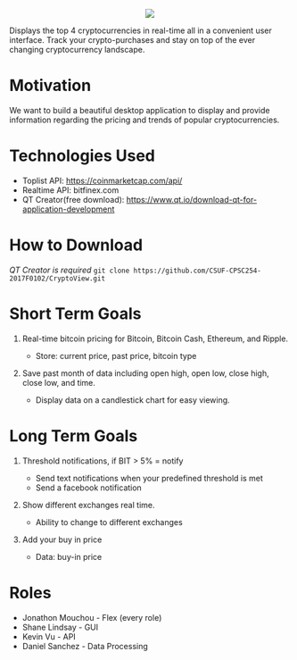 <p align="center"><img src="https://i.imgur.com/xBOaUcT.png"></p>

Displays the top 4 cryptocurrencies in real-time all in a convenient user interface. Track your crypto-purchases and stay on top of the ever changing cryptocurrency landscape.

# Motivation
We want to build a beautiful desktop application to display and provide information regarding the pricing and trends of popular cryptocurrencies.

# Technologies Used
* Toplist API: https://coinmarketcap.com/api/
* Realtime API: bitfinex.com
* QT Creator(free download): https://www.qt.io/download-qt-for-application-development

# How to Download
*QT Creator is required*
```git clone https://github.com/CSUF-CPSC254-2017F0102/CryptoView.git```

# Short Term Goals
1. Real-time bitcoin pricing for Bitcoin, Bitcoin Cash, Ethereum, and Ripple.
    * Store: current price, past price, bitcoin type

2. Save past month of data including open high, open low, close high, close low, and time.
    * Display data on a candlestick chart for easy viewing.

# Long Term Goals
1. Threshold notifications, if BIT > 5% = notify
    * Send text notifications when your predefined threshold is met
    * Send a facebook notification

2. Show different exchanges real time.
    * Ability to change to different exchanges
    
3. Add your buy in price
    * Data: buy-in price

# Roles
* Jonathon Mouchou - Flex (every role)
* Shane Lindsay - GUI
* Kevin Vu - API
* Daniel Sanchez - Data Processing
